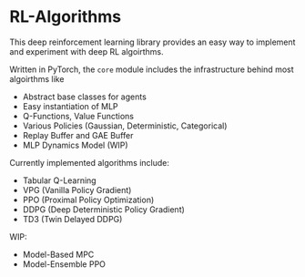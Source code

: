 # RL-Algorithms

This deep reinforcement learning library provides an easy way to implement and experiment with deep RL algoirthms.

Written in PyTorch, the `core` module includes the infrastructure behind most algoirthms like
- Abstract base classes for agents
- Easy instantiation of MLP
- Q-Functions, Value Functions
- Various Policies (Gaussian, Deterministic, Categorical)
- Replay Buffer and GAE Buffer
- MLP Dynamics Model (WIP) 

Currently implemented algorithms include:
- Tabular Q-Learning
- VPG (Vanilla Policy Gradient)
- PPO (Proximal Policy Optimization)
- DDPG (Deep Deterministic Policy Gradient)
- TD3 (Twin Delayed DDPG)

WIP:
- Model-Based MPC
- Model-Ensemble PPO
